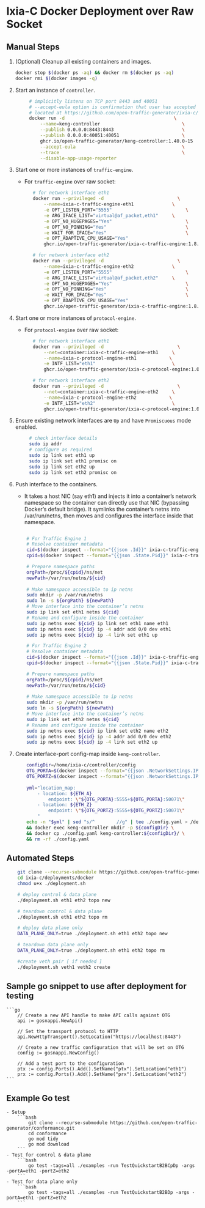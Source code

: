 # Ixia-C Docker Deployment over Raw Socket

## Manual Steps

1. (Optional) Cleanup all existing containers and images.

   ```sh
   docker stop $(docker ps -aq) && docker rm $(docker ps -aq)
   docker rmi $(docker images -q)
   ```

2. Start an instance of `controller`.

   ```sh
        # implicitly listens on TCP port 8443 and 40051
        # --accept-eula option is confirmation that user has accepted the Ixia-C End-User License Agreement (EULA) 
        # located at https://github.com/open-traffic-generator/ixia-c/blob/main/docs/eula.md
        docker run -d                                        \
            --name=keng-controller                              \
            --publish 0.0.0.0:8443:8443                         \
            --publish 0.0.0.0:40051:40051                       \
            ghcr.io/open-traffic-generator/keng-controller:1.40.0-15                              \
            --accept-eula                                       \
            --trace                                             \
            --disable-app-usage-reporter
   ```


3. Start one or more instances of `traffic-engine`.

   - For `traffic-engine` over raw socket:

     ```sh
        # for network interface eth1
        docker run --privileged -d                           \
            --name=ixia-c-traffic-engine-eth1              \
            -e OPT_LISTEN_PORT="5555"                           \
            -e ARG_IFACE_LIST="virtual@af_packet,eth1"     \
            -e OPT_NO_HUGEPAGES="Yes"                           \
            -e OPT_NO_PINNING="Yes"                             \
            -e WAIT_FOR_IFACE="Yes"                             \
            -e OPT_ADAPTIVE_CPU_USAGE="Yes"                              \
            ghcr.io/open-traffic-generator/ixia-c-traffic-engine:1.8.0.245             

        # for network interface eth2
        docker run --privileged -d                           \
            --name=ixia-c-traffic-engine-eth2              \
            -e OPT_LISTEN_PORT="5555"                           \
            -e ARG_IFACE_LIST="virtual@af_packet,eth2"     \
            -e OPT_NO_HUGEPAGES="Yes"                           \
            -e OPT_NO_PINNING="Yes"                             \
            -e WAIT_FOR_IFACE="Yes"                             \
            -e OPT_ADAPTIVE_CPU_USAGE="Yes"                              \
            ghcr.io/open-traffic-generator/ixia-c-traffic-engine:1.8.0.245
     ```

4. Start one or more instances of `protocol-engine`.

   - For `protocol-engine` over raw socket:

     ```sh
        # for network interface eth1
        docker run --privileged -d                           \
            --net=container:ixia-c-traffic-engine-eth1     \
            --name=ixia-c-protocol-engine-eth1            \
            -e INTF_LIST="eth1"                            \
            ghcr.io/open-traffic-generator/ixia-c-protocol-engine:1.00.0.482                       \

        # for network interface eth2
        docker run --privileged -d                           \
            --net=container:ixia-c-traffic-engine-eth2     \
            --name=ixia-c-protocol-engine-eth2            \
            -e INTF_LIST="eth2"                            \
            ghcr.io/open-traffic-generator/ixia-c-protocol-engine:1.00.0.482  
     ```

5. Ensure existing network interfaces are `Up` and have `Promiscuous` mode enabled.

   ```sh
        # check interface details
        sudo ip addr
        # configure as required
        sudo ip link set eth1 up
        sudo ip link set eth1 promisc on
        sudo ip link set eth2 up
        sudo ip link set eth2 promisc on
   ```

6. Push interface to the containers.
    - It takes a host NIC (say eth1) and injects it into a container’s network namespace so the container can directly use that NIC (bypassing Docker’s default bridge). 
    It symlinks the container’s netns into /var/run/netns, then moves and configures the interface inside that namespace.

    ```sh

        # For Traffic Engine 1
        # Resolve container metadata
        cid=$(docker inspect --format="{{json .Id}}" ixia-c-traffic-engine-eth1 | cut -d\" -f 2)
        cpid=$(docker inspect --format="{{json .State.Pid}}" ixia-c-traffic-engine-eth1 | cut -d\" -f 2)

        # Prepare namespace paths
        orgPath=/proc/${cpid}/ns/net
        newPath=/var/run/netns/${cid}
        
        # Make namespace accessible to ip netns 
        sudo mkdir -p /var/run/netns
        sudo ln -s ${orgPath} ${newPath}
        # Move interface into the container’s netns
        sudo ip link set eth1 netns ${cid}  
        # Rename and configure inside the container           
        sudo ip netns exec ${cid} ip link set eth1 name eth1  
        sudo ip netns exec ${cid} ip -4 addr add 0/0 dev eth1
        sudo ip netns exec ${cid} ip -4 link set eth1 up 

        # For Traffic Engine 2
        # Resolve container metadata
        cid=$(docker inspect --format="{{json .Id}}" ixia-c-traffic-engine-eth2 | cut -d\" -f 2)
        cpid=$(docker inspect --format="{{json .State.Pid}}" ixia-c-traffic-engine-eth2 | cut -d\" -f 2)

        # Prepare namespace paths
        orgPath=/proc/${cpid}/ns/net
        newPath=/var/run/netns/${cid}
        
        # Make namespace accessible to ip netns 
        sudo mkdir -p /var/run/netns
        sudo ln -s ${orgPath} ${newPath}
        # Move interface into the container’s netns
        sudo ip link set eth2 netns ${cid}  
        # Rename and configure inside the container           
        sudo ip netns exec ${cid} ip link set eth2 name eth2  
        sudo ip netns exec ${cid} ip -4 addr add 0/0 dev eth2
        sudo ip netns exec ${cid} ip -4 link set eth2 up 
    ```

6. Create interface-port config-map inside `keng-controller`.
    ```sh
        configDir=/home/ixia-c/controller/config
        OTG_PORTA=$(docker inspect --format="{{json .NetworkSettings.IPAddress}}" ixia-c-traffic-engine-eth1 | cut -d\" -f 2)
        OTG_PORTZ=$(docker inspect --format="{{json .NetworkSettings.IPAddress}}" ixia-c-traffic-engine-eth2 | cut -d\" -f 2)
        
        yml="location_map:
            - location: ${ETH_A}
                endpoint: \"${OTG_PORTA}:5555+${OTG_PORTA}:50071\"
            - location: ${ETH_Z}
                endpoint: \"${OTG_PORTZ}:5555+${OTG_PORTZ}:50071\"
            "
        echo -n "$yml" | sed "s/^        //g" | tee ./config.yaml > /dev/null \
        && docker exec keng-controller mkdir -p ${configDir} \
        && docker cp ./config.yaml keng-controller:${configDir}/ \
        && rm -rf ./config.yaml
    ```

## Automated Steps
```sh
    git clone --recurse-submodule https://github.com/open-traffic-generator/ixia-c.git
    cd ixia-c/deployments/docker
    chmod u+x ./deployment.sh

    # deploy control & data plane
    ./deployment.sh eth1 eth2 topo new

    # teardown control & data plane
    ./deployment.sh eth1 eth2 topo rm

    # deploy data plane only
    DATA_PLANE_ONLY=true ./deployment.sh eth1 eth2 topo new

    # teardown data plane only
    DATA_PLANE_ONLY=true ./deployment.sh eth1 eth2 topo rm

    #create veth pair [ if needed ]
    ./deployment.sh veth1 veth2 create
```


## Sample go snippet to use after deployment for testing
    ```go
        // Create a new API handle to make API calls against OTG
        api := gosnappi.NewApi()

        // Set the transport protocol to HTTP
        api.NewHttpTransport().SetLocation("https://localhost:8443")

        // Create a new traffic configuration that will be set on OTG
        config := gosnappi.NewConfig()

        // Add a test port to the configuration
        ptx := config.Ports().Add().SetName("ptx").SetLocation("eth1")
        prx := config.Ports().Add().SetName("prx").SetLocation("eth2")
    ```

## Example Go test
    - Setup
        ```bash
            git clone --recurse-submodule https://github.com/open-traffic-generator/conformance.git
            cd conformance
            go mod tidy
            go mod download
        ```
    - Test for control & data plane
        ```bash
            go test -tags=all ./examples -run TestQuickstartB2BCpDp -args -portA=eth1 -portZ=eth2
        ```
    - Test for data plane only
        ```bash
            go test -tags=all ./examples -run TestQuickstartB2BDp -args -portA=eth1 -portZ=eth2
        ```






